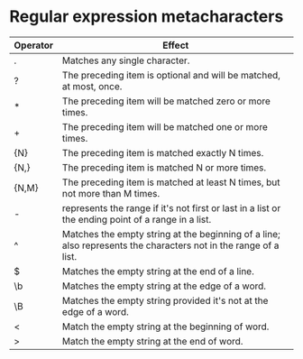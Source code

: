 # Regular expression metacharacters

| Operator	| Effect |
| --        | --     |
|.	| Matches any single character.|
|?	| The preceding item is optional and will be matched, at most, once.|
|*	| The preceding item will be matched zero or more times.
|+	| The preceding item will be matched one or more times.
|{N}| The preceding item is matched exactly N times.
|{N,}| The preceding item is matched N or more times.
|{N,M} | The preceding item is matched at least N times, but not more than M times.
|-	| represents the range if it's not first or last in a list or the ending point of a range in a list.
|^	| Matches the empty string at the beginning of a line; also represents the characters not in the range of a list.
|$	| Matches the empty string at the end of a line.
|\b	| Matches the empty string at the edge of a word.
|\B	| Matches the empty string provided it's not at the edge of a word.
|\<	| Match the empty string at the beginning of word.
|\>	| Match the empty string at the end of word.

